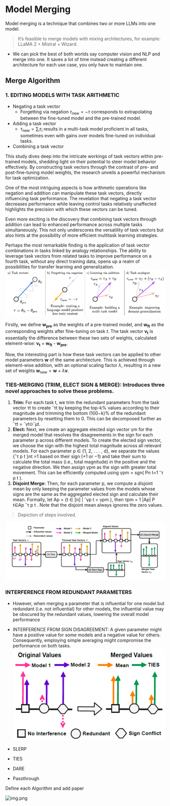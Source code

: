 # Model Merging 
Model merging is a technique that combines two or more LLMs into one model.

>It’s feasible to merge models with mixing architectures, for example: LLaMA 2 + Mistral + Wizard.

- We can pick the best of both worlds say computer vision and NLP and merge into one. It saves a lot of time instead creating a different architecture for each use case, you only have
to maintain one.
## Merge Algorithm
### 1. EDITING MODELS WITH TASK ARITHMETIC 
- Negating a task vector
  - Forgetting via negation  $\tau_{\text{new}} = -\tau$ corresponds to extrapolating
between the fine-tuned model and the pre-trained model.
- Adding a task vector
  - $\tau_{\text{new}} = \sum_{i} \tau_i$ results in a multi-task model proficient in all tasks, sometimes even
with gains over models fine-tuned on individual tasks.
- Combining a task vector

This study dives deep into the intricate workings of task vectors within pre-trained models, shedding light on their potential to steer model behavior effectively. By constructing task vectors through the contrast of pre- and post-fine-tuning model weights, the research unveils a powerful mechanism for task optimization.

One of the most intriguing aspects is how arithmetic operations like negation and addition can manipulate these task vectors, directly influencing task performance. The revelation that negating a task vector decreases performance while leaving control tasks relatively unaffected highlights the precision with which these vectors can be tuned.

Even more exciting is the discovery that combining task vectors through addition can lead to enhanced performance across multiple tasks simultaneously. This not only underscores the versatility of task vectors but also hints at the possibility of more efficient multitask learning strategies.

Perhaps the most remarkable finding is the application of task vector combinations in tasks linked by analogy relationships. The ability to leverage task vectors from related tasks to improve performance on a fourth task, without any direct training data, opens up a realm of possibilities for transfer learning and generalization.
![](taskarth.PNG)

Firstly, we define **w<sub>pre</sub>** as the weights of a pre-trained model, and **w<sub>ft</sub>** as the corresponding weights after fine-tuning on task *t*. The task vector **v<sub>t</sub>** is essentially the difference between these two sets of weights, calculated element-wise: **v<sub>t</sub>** = **w<sub>ft</sub>** - **w<sub>pre</sub>**.



Now, the interesting part is how these task vectors can be applied to other model parameters $\mathbf{w}$ of the same architecture. This is achieved through element-wise addition, with an optional scaling factor $\lambda$, resulting in a new set of weights $\mathbf{w}_{\text{new}} = \mathbf{w} + \lambda \mathbf{v}$.

### **TIES-MERGING (TRIM, ELECT SIGN & MERGE):** Introduces three novel approaches to solve these problems.

1. **Trim:** For each task t, we trim the redundant parameters from the task vector τt to create ˆτt by
   keeping the top-k% values according to their magnitude and trimming the bottom (100−k)% of
   the redundant parameters by resetting them to 0. This can be decomposed further as ˆτt = ˆγt⊙ˆμt.
2. **Elect:** Next, we create an aggregate elected sign vector γm for the merged model that resolves
   the disagreements in the sign for each parameter p across different models. To create the elected
   sign vector, we choose the sign with the highest total magnitude across all relevant models. For
   each parameter p ∈ {1, 2, . . . , d}, we separate the values {ˆτ p
   t }nt
   =1 based on their sign (+1 or
   −1) and take their sum to calculate the total mass (i.e., total magnitude) in the positive and the
   negative direction. We then assign γpm
   as the sign with greater total movement. This can be
   efficiently computed using γpm
   = sgn(
   Pn
   t=1 ˆτ p
   t ).
3. **Disjoint Merge:** Then, for each parameter p, we compute a disjoint mean by only keeping
   the parameter values from the models whose signs are the same as the aggregated elected sign
   and calculate their mean. Formally, let Ap = {t ∈ [n] | ˆγp
   t = γpm
   }, then τpm
   = 1
   |Ap|
   P
   t∈Ap ˆτ p
   t .    Note that the disjoint mean always ignores the zero values.

>Depiction of steps involved.

![](TIES.PNG)
### INTERFERENCE FROM REDUNDANT PARAMETERS
- However, when merging
a parameter that is influential for one model but redundant
(i.e. not influential) for other models, the
influential value may be obscured by the redundant
values, lowering the overall model performance
- INTERFERENCE FROM SIGN DISAGREEMENT: A given parameter might have a positive
value for some models and a negative value for others. Consequently, employing simple averaging
might compromise the performance on both tasks.
![](conflict.PNG)

- SLERP
- TIES
- DARE
- Passthrough

Define each Algorithm and add paper

![img.png](https://arxiv.org/html/2403.13257v1/extracted/5482855/figures/model_merging_classification.png)
